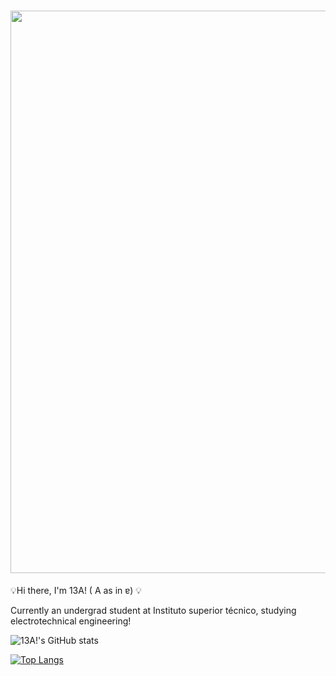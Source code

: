 <h1 align = "center"> <img src="https://github.com/FrolickingAsteroid/FrolickingAsteroid/blob/main/13A!.png" width="900px"> </h1>

💡Hi there, I'm 13A! ( A as in ɐ)  💡 

 Currently an undergrad student at Instituto superior técnico, studying electrotechnical engineering! 
  
 ![13A!'s GitHub stats](https://github-readme-stats.vercel.app/api?username=FrolickingAsteroid&count_private=true&show_icons=true&theme=radical)
 
[![Top Langs](https://github-readme-stats.vercel.app/api/top-langs/?username=FrolickingAsteroid&theme=radical)](https://github.com/FrolickingAsteroid/github-readme-stats)


